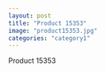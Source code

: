 ```yaml
---
layout: post
title: "Product 15353"
image: "product15353.jpg"
categories: "category1"
---
```

Product 15353
